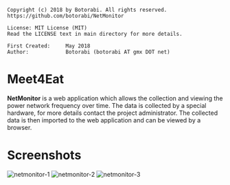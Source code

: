     Copyright (c) 2018 by Botorabi. All rights reserved.
    https://github.com/botorabi/NetMonitor

    License: MIT License (MIT)
    Read the LICENSE text in main directory for more details.

    First Created:     May 2018
    Author:            Botorabi (botorabi AT gmx DOT net)


# Meet4Eat

**NetMonitor** is a web application which allows the collection and viewing the power network frequency over time. The data is collected by a special hardware, for more details contact the project administrator. The collected data is then imported to the web application and can be viewed by a browser.


# Screenshots

![netmonitor-1](https://user-images.githubusercontent.com/11502867/39637743-3ce0936a-4fc4-11e8-8822-ec5bd5217bf8.png)
![netmonitor-2](https://user-images.githubusercontent.com/11502867/39637758-441110d8-4fc4-11e8-9cb7-facdc301cee6.png)
![netmonitor-3](https://user-images.githubusercontent.com/11502867/39637763-46c3fcf0-4fc4-11e8-8698-6e6ef3c2f848.png)

